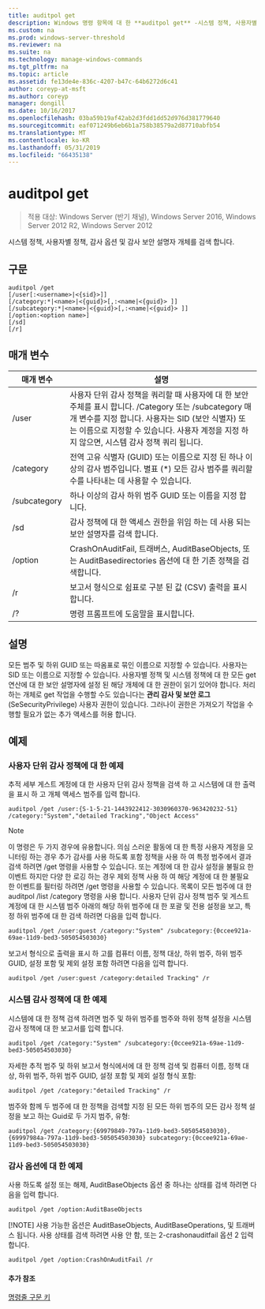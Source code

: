 ```yaml
---
title: auditpol get
description: Windows 명령 항목에 대 한 **auditpol get** -시스템 정책, 사용자별 정책, 감사 옵션 및 감사 보안 설명자 개체를 검색 합니다.
ms.custom: na
ms.prod: windows-server-threshold
ms.reviewer: na
ms.suite: na
ms.technology: manage-windows-commands
ms.tgt_pltfrm: na
ms.topic: article
ms.assetid: fe13de4e-836c-4207-b47c-64b6272d6c41
author: coreyp-at-msft
ms.author: coreyp
manager: dongill
ms.date: 10/16/2017
ms.openlocfilehash: 03ba59b19af42ab2d3fdd1dd52d976d381779640
ms.sourcegitcommit: eaf071249b6eb6b1a758b38579a2d87710abfb54
ms.translationtype: MT
ms.contentlocale: ko-KR
ms.lasthandoff: 05/31/2019
ms.locfileid: "66435138"
---
```

# <a name="auditpol-get"></a>auditpol get

>적용 대상: Windows Server (반기 채널), Windows Server 2016, Windows Server 2012 R2, Windows Server 2012

시스템 정책, 사용자별 정책, 감사 옵션 및 감사 보안 설명자 개체를 검색 합니다.

## <a name="syntax"></a>구문
```
auditpol /get 
[/user[:<username>|<{sid}>]]
[/category:*|<name>|<{guid}>[,:<name|<{guid}> ]]
[/subcategory:*|<name>|<{guid}>[,:<name|<{guid}> ]]
[/option:<option name>]
[/sd]
[/r]
```
## <a name="parameters"></a>매개 변수

|  매개 변수   |                                                                                                                                         설명                                                                                                                                          |
|--------------|----------------------------------------------------------------------------------------------------------------------------------------------------------------------------------------------------------------------------------------------------------------------------------------------|
|    /user     | 사용자 단위 감사 정책을 쿼리할 때 사용자에 대 한 보안 주체를 표시 합니다. /Category 또는 /subcategory 매개 변수를 지정 합니다. 사용자는 SID (보안 식별자) 또는 이름으로 지정할 수 있습니다. 사용자 계정을 지정 하지 않으면, 시스템 감사 정책 쿼리 됩니다. |
|  /category   |                                                          전역 고유 식별자 (GUID) 또는 이름으로 지정 된 하나 이상의 감사 범주입니다. 별표 (\*) 모든 감사 범주를 쿼리할 수를 나타내는 데 사용할 수 있습니다.                                                          |
| /subcategory |                                                                                                                  하나 이상의 감사 하위 범주 GUID 또는 이름을 지정 합니다.                                                                                                                  |
|     /sd      |                                                                                                        감사 정책에 대 한 액세스 권한을 위임 하는 데 사용 되는 보안 설명자를 검색 합니다.                                                                                                        |
|   /option    |                                                                              CrashOnAuditFail, 트래버스, AuditBaseObjects, 또는 AuditBasedirectories 옵션에 대 한 기존 정책을 검색합니다.                                                                               |
|      /r      |                                                                                                              보고서 형식으로 쉼표로 구분 된 값 (CSV) 출력을 표시합니다.                                                                                                              |
|      /?      |                                                                                                                             명령 프롬프트에 도움말을 표시합니다.                                                                                                                             |

## <a name="remarks"></a>설명
모든 범주 및 하위 GUID 또는 따옴표로 묶인 이름으로 지정할 수 있습니다. 사용자는 SID 또는 이름으로 지정할 수 있습니다.
사용자별 정책 및 시스템 정책에 대 한 모든 get 연산에 대 한 보안 설명자에 설정 된 해당 개체에 대 한 권한이 읽기 있어야 합니다. 처리 하는 개체로 get 작업을 수행할 수도 있습니다는 **관리 감사 및 보안 로그** (SeSecurityPrivilege) 사용자 권한이 있습니다. 그러나이 권한은 가져오기 작업을 수행할 필요가 없는 추가 액세스를 허용 합니다.
## <a name="BKMK_examples"></a>예제
### <a name="examples-for-the-per-user-audit-policy"></a>사용자 단위 감사 정책에 대 한 예제
추적 세부 게스트 계정에 대 한 사용자 단위 감사 정책을 검색 하 고 시스템에 대 한 출력을 표시 하 고 개체 액세스 범주를 입력 합니다.
```
auditpol /get /user:{S-1-5-21-1443922412-3030960370-963420232-51} /category:"System","detailed Tracking","Object Access"
```
> [!NOTE]
> 이 명령은 두 가지 경우에 유용합니다. 의심 스러운 활동에 대 한 특정 사용자 계정을 모니터링 하는 경우 추가 감사를 사용 하도록 포함 정책을 사용 하 여 특정 범주에서 결과 검색 하려면 /get 명령을 사용할 수 있습니다. 또는 계정에 대 한 감사 설정을 불필요 한 이벤트 하지만 다양 한 로깅 하는 경우 제외 정책 사용 하 여 해당 계정에 대 한 불필요 한 이벤트를 필터링 하려면 /get 명령을 사용할 수 있습니다. 목록이 모든 범주에 대 한 auditpol /list /category 명령을 사용 합니다.
> 사용자 단위 감사 정책 범주 및 게스트 계정에 대 한 시스템 범주 아래의 해당 하위 범주에 대 한 포괄 및 전용 설정을 보고, 특정 하위 범주에 대 한 검색 하려면 다음을 입력 합니다.
> ```
> auditpol /get /user:guest /category:"System" /subcategory:{0ccee921a-69ae-11d9-bed3-505054503030}
> ```
> 보고서 형식으로 출력을 표시 하 고를 컴퓨터 이름, 정책 대상, 하위 범주, 하위 범주 GUID, 설정 포함 및 제외 설정 포함 하려면 다음을 입력 합니다.
> ```
> auditpol /get /user:guest /category:detailed Tracking" /r
> ```
> ### <a name="examples-for-the-system-audit-policy"></a>시스템 감사 정책에 대 한 예제
> 시스템에 대 한 정책 검색 하려면 범주 및 하위 범주를 범주와 하위 정책 설정을 시스템 감사 정책에 대 한 보고서를 입력 합니다.
> ```
> auditpol /get /category:"System" /subcategory:{0ccee921a-69ae-11d9-bed3-505054503030}
> ```
> 자세한 추적 범주 및 하위 보고서 형식에서에 대 한 정책 검색 및 컴퓨터 이름, 정책 대상, 하위 범주, 하위 범주 GUID, 설정 포함 및 제외 설정 형식 포함:
> ```
> auditpol /get /category:"detailed Tracking" /r
> ```
> 범주와 함께 두 범주에 대 한 정책을 검색할 지정 된 모든 하위 범주의 모든 감사 정책 설정을 보고 하는 Guid로 두 가지 범주, 유형:
> ```
> auditpol /get /category:{69979849-797a-11d9-bed3-505054503030},{69997984a-797a-11d9-bed3-505054503030} subcategory:{0ccee921a-69ae-11d9-bed3-505054503030}
> ```
> ### <a name="examples-for-auditing-options"></a>감사 옵션에 대 한 예제
> 사용 하도록 설정 또는 해제, AuditBaseObjects 옵션 중 하나는 상태를 검색 하려면 다음을 입력 합니다.
> ```
> auditpol /get /option:AuditBaseObjects
> ```
> [!NOTE]
> 사용 가능한 옵션은 AuditBaseObjects, AuditBaseOperations, 및 트래버스 됩니다.
> 사용 상태를 검색 하려면 사용 안 함, 또는 2-crashonauditfail 옵션 2 입력 합니다.
> ```
> auditpol /get /option:CrashOnAuditFail /r
> ```
> #### <a name="additional-references"></a>추가 참조
> [명령줄 구문 키](command-line-syntax-key.md)
